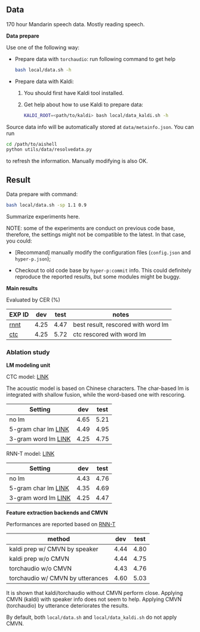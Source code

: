 ## Data
170 hour Mandarin speech data. Mostly reading speech.

**Data prepare**

Use one of the following way:

- Prepare data with `torchaudio`: run following command to get help

   ```bash
   bash local/data.sh -h
   ```

- Prepare data with Kaldi:

   1. You should first have Kaldi tool installed.
   
   2. Get help about how to use Kaldi to prepare data:

      ```bash
      KALDI_ROOT=<path/to/kaldi> bash local/data_kaldi.sh -h
      ```

Source data info will be automatically stored at `data/metainfo.json`. You can run

```bash
cd /path/to/aishell
python utils/data/resolvedata.py
```
to refresh the information. Manually modifying is also OK.

## Result

Data prepare with command:

```bash
bash local/data.sh -sp 1.1 0.9
```

Summarize experiments here.

NOTE: some of the experiments are conduct on previous code base, therefore, the settings might not be compatible to the latest. In that case, you could:

- \[Recommand\] manually modify the configuration files (`config.json` and `hyper-p.json`);

- Checkout to old code base by `hyper-p:commit` info. This could definitely reproduce the reported results, but some modules might be buggy.


**Main results**

Evaluated by CER (%)

| EXP ID                               | dev  | test | notes                                           |
| ------------------------------------ |:----:|:----:| ----------------------------------------------- |
| [rnnt](exp/rnnt/rnnt-v19-torchaudio) | 4.25 | 4.47 | best result, rescored with word lm              |
| [ctc](exp/ctc-v1)                    | 4.25 | 5.72 | ctc rescored with word lm                       |

### Ablation study

**LM modeling unit**

CTC model: [LINK](exp/ctc-v1)

The acoustic model is based on Chinese characters. The char-based lm is integrated with shallow fusion, while the word-based one with rescoring.

| Setting                             | dev  | test |
| ----------------------------------- |:----:|:----:|
| no lm                               | 4.65 | 5.21 |
| 5-gram char lm [LINK](exp/lm/lm-v5) | 4.49 | 4.95 |
| 3-gram word lm [LINK](exp/lm/lm-v6) | 4.25 | 4.75 |

RNN-T model: [LINK](exp/rnnt/rnnt-v19-torchaudio)

| Setting                             | dev  | test |
| ----------------------------------- |:----:|:----:|
| no lm                               | 4.43 | 4.76 |
| 5-gram char lm [LINK](exp/lm/lm-v5) | 4.35 | 4.69 |
| 3-gram word lm [LINK](exp/lm/lm-v6) | 4.25 | 4.47 | 


**Feature extraction backends and CMVN**

Performances are reported based on [RNN-T](exp/rnnt/rnnt-v19-torchaudio)

| method                            | dev  | test |
| --------------------------------- | :--: | :--: |
| kaldi prep w/ CMVN by speaker     | 4.44 | 4.80 |
| kaldi prep w/o CMVN               | 4.44 | 4.75 |
| torchaudio w/o CMVN               | 4.43 | 4.76 |
| torchaudio w/ CMVN by utterances  | 4.60 | 5.03 |

It is shown that kaldi/torchaudio without CMVN perform close. Applying CMVN (kaldi) with speaker info does not seem to help. Applying CMVN (torchaudio) by utterance deteriorates the results.

By default, both `local/data.sh` and `local/data_kaldi.sh` do not apply CMVN.
